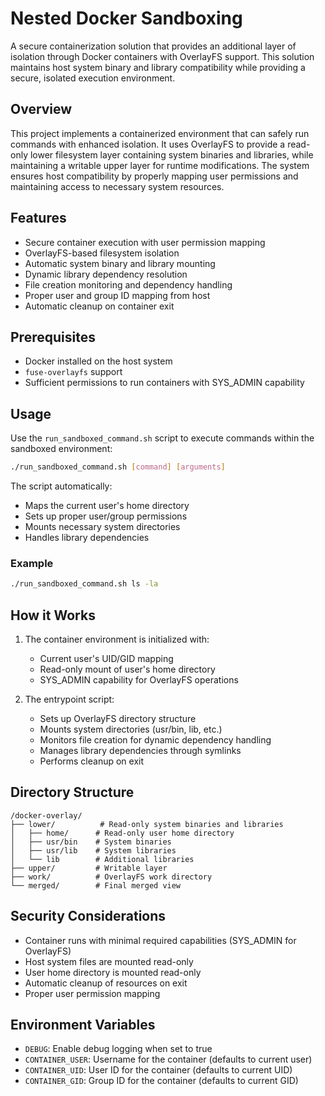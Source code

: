 # Nested Docker Sandboxing

A secure containerization solution that provides an additional layer of isolation through Docker containers with OverlayFS support. This solution maintains host system binary and library compatibility while providing a secure, isolated execution environment.

## Overview

This project implements a containerized environment that can safely run commands with enhanced isolation. It uses OverlayFS to provide a read-only lower filesystem layer containing system binaries and libraries, while maintaining a writable upper layer for runtime modifications. The system ensures host compatibility by properly mapping user permissions and maintaining access to necessary system resources.

## Features

- Secure container execution with user permission mapping
- OverlayFS-based filesystem isolation
- Automatic system binary and library mounting
- Dynamic library dependency resolution
- File creation monitoring and dependency handling
- Proper user and group ID mapping from host
- Automatic cleanup on container exit

## Prerequisites

- Docker installed on the host system
- `fuse-overlayfs` support
- Sufficient permissions to run containers with SYS_ADMIN capability

## Usage

Use the `run_sandboxed_command.sh` script to execute commands within the sandboxed environment:

```bash
./run_sandboxed_command.sh [command] [arguments]
```

The script automatically:
- Maps the current user's home directory
- Sets up proper user/group permissions
- Mounts necessary system directories
- Handles library dependencies

### Example

```bash
./run_sandboxed_command.sh ls -la
```

## How it Works

1. The container environment is initialized with:
   - Current user's UID/GID mapping
   - Read-only mount of user's home directory
   - SYS_ADMIN capability for OverlayFS operations

2. The entrypoint script:
   - Sets up OverlayFS directory structure
   - Mounts system directories (usr/bin, lib, etc.)
   - Monitors file creation for dynamic dependency handling
   - Manages library dependencies through symlinks
   - Performs cleanup on exit

## Directory Structure

```
/docker-overlay/
├── lower/          # Read-only system binaries and libraries
│   ├── home/      # Read-only user home directory
│   ├── usr/bin    # System binaries
│   ├── usr/lib    # System libraries
│   └── lib        # Additional libraries
├── upper/         # Writable layer
├── work/          # OverlayFS work directory
└── merged/        # Final merged view
```

## Security Considerations

- Container runs with minimal required capabilities (SYS_ADMIN for OverlayFS)
- Host system files are mounted read-only
- User home directory is mounted read-only
- Automatic cleanup of resources on exit
- Proper user permission mapping

## Environment Variables

- `DEBUG`: Enable debug logging when set to true
- `CONTAINER_USER`: Username for the container (defaults to current user)
- `CONTAINER_UID`: User ID for the container (defaults to current UID)
- `CONTAINER_GID`: Group ID for the container (defaults to current GID)
